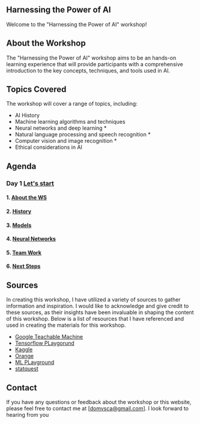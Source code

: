## Harnessing the Power of AI

Welcome to the "Harnessing the Power of AI" workshop!

## About the Workshop

The "Harnessing the Power of AI" workshop aims to be an hands-on learning experience that will provide participants with a comprehensive introduction to the key concepts, techniques, and tools used in AI.

## Topics Covered

The workshop will cover a range of topics, including:

- AI History
- Machine learning algorithms and techniques
- Neural networks and deep learning *
- Natural language processing and speech recognition *
- Computer vision and image recognition *
- Ethical considerations in AI

## Agenda
### Day 1 [Let's start](agenda.md)

#### 1. [About the WS](1.about_the_study.md)
#### 2. [History](2.history.md)
#### 3. [Models](models.md)
#### 4. [Neural Networks](neural_networks.md)

#### 5. [Team Work](team_work.md)
#### 6. [Next Steps](6.next_steps.md)

## Sources

In creating this workshop, I have utilized a variety of sources to gather information and inspiration. I would like to acknowledge and give credit to these sources, as their insights have been invaluable in shaping the content of this workshop. Below is a list of resources that I have referenced and used in creating the materials for this workshop.

- [Google Teachable Machine](https://teachablemachine.withgoogle.com/)
- [Tensorflow PLaygorund](https://playground.tensorflow.org/)
- [Kaggle](https://www.kaggle.com/)
- [Orange](https://orangedatamining.com/)
- [ML PLayground](https://ml-playground.com/)
- [statquest](https://www.youtube.com/@statquest)

## Contact

If you have any questions or feedback about the workshop or this website, please feel free to contact me at [domvsca@gmail.com]. I look forward to hearing from you